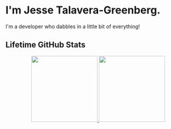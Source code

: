 # I'm Jesse Talavera-Greenberg.

I'm a developer who dabbles in a little bit of everything!

## Lifetime GitHub Stats

<p align="center">
<a href="https://github.com/JesseTG">
  <img height="180em" src="https://github-readme-stats-eight-theta.vercel.app/api?username=JesseTG&show_icons=true&theme=transparent&include_all_commits=true&layout=compact&count_private=true"/>
  <img height="180em" src="https://github-readme-stats-eight-theta.vercel.app/api/top-langs/?username=JesseTG&layout=donut&langs_count=8&hide=jupyter%20notebook"/>
</a>
</p>

<!--
**JesseTG/JesseTG** is a ✨ _special_ ✨ repository because its `README.md` (this file) appears on your GitHub profile.

Here are some ideas to get you started:

- 🔭 I’m currently working on ...
- 🌱 I’m currently learning ...
- 👯 I’m looking to collaborate on ...
- 🤔 I’m looking for help with ...
- 💬 Ask me about ...
- 📫 How to reach me: ...
- 😄 Pronouns: ...
- ⚡ Fun fact: ...
-->
